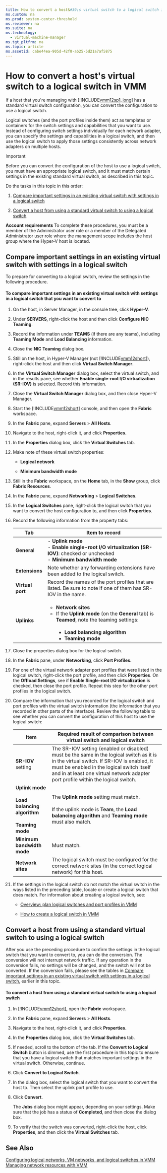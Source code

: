 ```yaml
---
title: How to convert a host&#39;s virtual switch to a logical switch in VMM
ms.custom: na
ms.prod: system-center-threshold
ms.reviewer: na
ms.suite: na
ms.technology: 
  - virtual-machine-manager
ms.tgt_pltfrm: na
ms.topic: article
ms.assetid: cabe44ea-905d-42f0-ab25-5d21a7af5875
---
```

# How to convert a host&#39;s virtual switch to a logical switch in VMM
If a host that you're managing with [!INCLUDE[vmm12sp1_long](Token/vmm12sp1_long_md.md)] has a standard virtual switch configuration, you can convert the configuration to use a logical switch.

Logical switches \(and the port profiles inside them\) act as templates or containers for the switch settings and capabilities that you want to use. Instead of configuring switch settings individually for each network adapter, you can specify the settings and capabilities in a logical switch, and then use the logical switch to apply those settings consistently across network adapters on multiple hosts.

> [!IMPORTANT]
> Before you can convert the configuration of the host to use a logical switch, you must have an appropriate logical switch, and it must match certain settings in the existing standard virtual switch, as described in this topic.

Do the tasks in this topic in this order:

1.  [Compare important settings in an existing virtual switch with settings in a logical switch](How-to-convert-a-host-s-virtual-switch-to-a-logical-switch-in-VMM.md#BKMK_compare)

2.  [Convert a host from using a standard virtual switch to using a logical switch](How-to-convert-a-host-s-virtual-switch-to-a-logical-switch-in-VMM.md#BKMK_convert)

**Account requirements** To complete these procedures, you must be a member of the Administrator user role or a member of the Delegated Administrator user role where the management scope includes the host group where the Hyper\-V host is located.

## <a name="BKMK_compare"></a>Compare important settings in an existing virtual switch with settings in a logical switch
To prepare for converting to a logical switch, review the settings in the following procedure.

#### To compare important settings in an existing virtual switch with settings in a logical switch that you want to convert to

1.  On the host, in Server Manager, in the console tree, click **Hyper\-V**.

2.  Under **SERVERS**, right\-click the host and then click **Configure NIC Teaming**.

3.  Record the information under **TEAMS** \(if there are any teams\), including **Teaming Mode** and **Load Balancing** information.

4.  Close the **NIC Teaming** dialog box.

5.  Still on the host, in Hyper\-V Manager \(not [!INCLUDE[vmm12short](Token/vmm12short_md.md)]\), right\-click the host and then click **Virtual Switch Manager**.

6.  In the **Virtual Switch Manager** dialog box, select the virtual switch, and in the results pane, see whether **Enable single\-root I\/O virtualization \(SR\-IOV\)** is selected. Record this information.

7.  Close the **Virtual Switch Manager** dialog box, and then close Hyper\-V Manager.

8.  Start the [!INCLUDE[vmm12short](Token/vmm12short_md.md)] console, and then open the **Fabric** workspace.

9. In the **Fabric** pane, expand **Servers** > **All Hosts**.

10. Navigate to the host, right\-click it, and click **Properties**.

11. In the **Properties** dialog box, click the **Virtual Switches** tab.

12. Make note of these virtual switch properties:

    -   **Logical network**

    -   **Minimum bandwidth mode**

13. Still in the **Fabric** workspace, on the **Home** tab, in the **Show** group, click **Fabric Resources**.

14. In the **Fabric** pane, expand **Networking** > **Logical Switches**.

15. In the **Logical Switches** pane, right\-click the logical switch that you want to convert the host configuration to, and then click **Properties**.

16. Record the following information from the property tabs:

    |Tab|Item to record|
    |-------|------------------|
    |**General**|-   **Uplink mode**<br />-   **Enable single\-root I\/O virtualization \(SR\-IOV\)**: checked or unchecked<br />-   **Minimum bandwidth mode**|
    |**Extensions**|Note whether any forwarding extensions have been added to the logical switch.|
    |**Virtual port**|Record the names of the port profiles that are listed. Be sure to note if one of them has SR\-IOV in the name.|
    |**Uplinks**|<ul><li>**Network sites**</li><li>If the **Uplink mode** \(on the **General** tab\) is **Teamed**, note the teaming settings:<br /><br /><ul><li>**Load balancing algorithm**</li><li>**Teaming mode**</li></ul></li></ul>|

17. Close the properties dialog box for the logical switch.

18. In the **Fabric** pane, under **Networking**, click **Port Profiles**.

19. For one of the virtual network adapter port profiles that were listed in the logical switch, right\-click the port profile, and then click **Properties**. On the **Offload Settings**, see if **Enable Single\-root I\/O virtualization** is checked, then close the port profile. Repeat this step for the other port profiles in the logical switch.

20. Compare the information that you recorded for the logical switch and port profiles with the virtual switch information \(the information that you recorded in other parts of the interface\). Review the following table to see whether you can convert the configuration of this host to use the logical switch:

    |Item|Required result of comparison between virtual switch and logical switch|
    |--------|---------------------------------------------------------------------------|
    |**SR\-IOV** setting|The SR\-IOV setting \(enabled or disabled\) must be the same in the logical switch as it is in the virtual switch. If SR\-IOV is enabled, it must be enabled in the logical switch itself and in at least one virtual network adapter port profile within the logical switch.|
    |**Uplink mode**<br /><br />**Load balancing algorithm**<br /><br />**Teaming mode**|The **Uplink mode** setting must match.<br /><br />If the uplink mode is **Team**, the **Load balancing algorithm** and **Teaming mode** must also match.|
    |**Minimum bandwidth mode**|Must match.|
    |**Network sites**|The logical switch must be configured for the correct network sites \(in the correct logical network\) for this host.|

21. If the settings in the logical switch do not match the virtual switch in the ways listed in the preceding table, locate or create a logical switch that does match. For information about creating a logical switch, see:

    -   [Overview: plan logical switches and port profiles in VMM](Overview--plan-logical-switches-and-port-profiles-in-VMM.md)

    -   [How to create a logical switch in VMM](How-to-create-a-logical-switch-in-VMM.md)

## <a name="BKMK_convert"></a>Convert a host from using a standard virtual switch to using a logical switch
After you use the preceding procedure to confirm the settings in the logical switch that you want to convert to, you can do the conversion. The conversion will not interrupt network traffic. If any operation in the conversion fails, no settings will be changed, and the switch will not be converted. If the conversion fails, please see the tables in [Compare important settings in an existing virtual switch with settings in a logical switch](#BKMK_compare), earlier in this topic.

#### To convert a host from using a standard virtual switch to using a logical switch

1.  In [!INCLUDE[vmm12short](Token/vmm12short_md.md)], open the **Fabric** workspace.

2.  In the **Fabric** pane, expand **Servers** > **All Hosts**.

3.  Navigate to the host, right\-click it, and click **Properties**.

4.  In the **Properties** dialog box, click the **Virtual Switches** tab.

5.  If needed, scroll to the bottom of the tab. If the **Convert to Logical Switch** button is dimmed, use the first procedure in this topic to ensure that you have a logical switch that matches important settings in the virtual switch. Otherwise, continue.

6.  Click **Convert to Logical Switch**.

7.  In the dialog box, select the logical switch that you want to convert the host to. Then select the uplink port profile to use.

8.  Click **Convert**.

    The **Jobs** dialog box might appear, depending on your settings. Make sure that the job has a status of **Completed**, and then close the dialog box.

9. To verify that the switch was converted, right\-click the host, click **Properties**, and then click the **Virtual Switches** tab.

## See Also
[Configuring logical networks, VM networks, and logical switches in VMM](Configuring-logical-networks,-VM-networks,-and-logical-switches-in-VMM.md)
[Managing network resources with VMM](Managing-network-resources-with-VMM.md)


